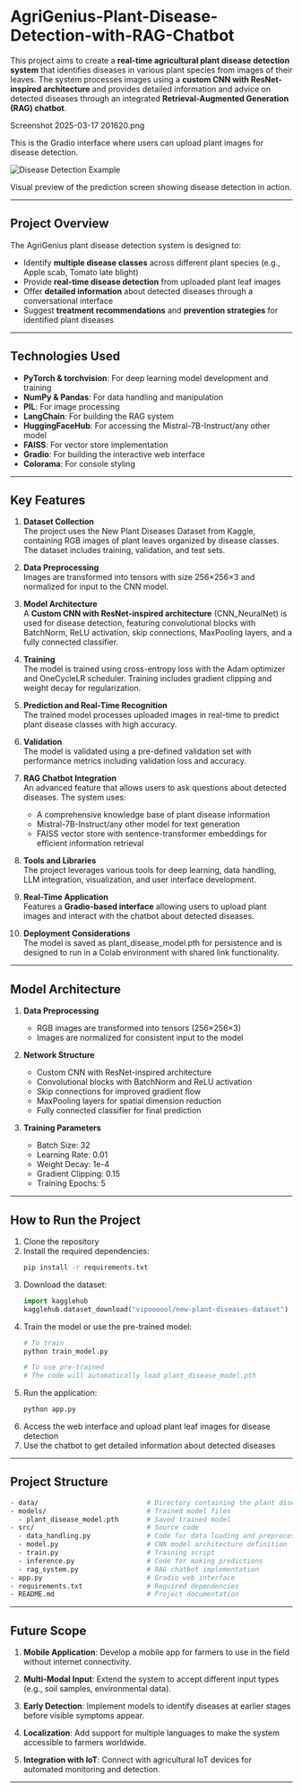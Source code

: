 # AgriGenius-Plant-Disease-Detection-with-RAG-Chatbot

This project aims to create a **real-time agricultural plant disease detection system** that identifies diseases in various plant species from images of their leaves. The system processes images using a **custom CNN with ResNet-inspired architecture** and provides detailed information and advice on detected diseases through an integrated **Retrieval-Augmented Generation (RAG) chatbot**.

Screenshot 2025-03-17 201620.png

This is the Gradio interface where users can upload plant images for disease detection.

![Disease Detection Example](/api/placeholder/800/400)

Visual preview of the prediction screen showing disease detection in action.

---

## **Project Overview**

The AgriGenius plant disease detection system is designed to:

- Identify **multiple disease classes** across different plant species (e.g., Apple scab, Tomato late blight)
- Provide **real-time disease detection** from uploaded plant leaf images
- Offer **detailed information** about detected diseases through a conversational interface
- Suggest **treatment recommendations** and **prevention strategies** for identified plant diseases

---

## **Technologies Used**

- **PyTorch & torchvision**: For deep learning model development and training
- **NumPy & Pandas**: For data handling and manipulation
- **PIL**: For image processing
- **LangChain**: For building the RAG system
- **HuggingFaceHub**: For accessing the Mistral-7B-Instruct/any other model
- **FAISS**: For vector store implementation
- **Gradio**: For building the interactive web interface
- **Colorama**: For console styling

---

## **Key Features**

1. **Dataset Collection**  
   The project uses the New Plant Diseases Dataset from Kaggle, containing RGB images of plant leaves organized by disease classes. The dataset includes training, validation, and test sets.

2. **Data Preprocessing**  
   Images are transformed into tensors with size 256×256×3 and normalized for input to the CNN model.

3. **Model Architecture**  
   A **Custom CNN with ResNet-inspired architecture** (CNN_NeuralNet) is used for disease detection, featuring convolutional blocks with BatchNorm, ReLU activation, skip connections, MaxPooling layers, and a fully connected classifier.

4. **Training**  
   The model is trained using cross-entropy loss with the Adam optimizer and OneCycleLR scheduler. Training includes gradient clipping and weight decay for regularization.

5. **Prediction and Real-Time Recognition**  
   The trained model processes uploaded images in real-time to predict plant disease classes with high accuracy.

6. **Validation**  
   The model is validated using a pre-defined validation set with performance metrics including validation loss and accuracy.

7. **RAG Chatbot Integration**  
   An advanced feature that allows users to ask questions about detected diseases. The system uses:
   - A comprehensive knowledge base of plant disease information
   - Mistral-7B-Instruct/any other model for text generation
   - FAISS vector store with sentence-transformer embeddings for efficient information retrieval

8. **Tools and Libraries**  
   The project leverages various tools for deep learning, data handling, LLM integration, visualization, and user interface development.

9. **Real-Time Application**  
   Features a **Gradio-based interface** allowing users to upload plant images and interact with the chatbot about detected diseases.

10. **Deployment Considerations**  
    The model is saved as plant_disease_model.pth for persistence and is designed to run in a Colab environment with shared link functionality.

---

## **Model Architecture**

1. **Data Preprocessing**  
   - RGB images are transformed into tensors (256×256×3)
   - Images are normalized for consistent input to the model
  
2. **Network Structure**  
   - Custom CNN with ResNet-inspired architecture
   - Convolutional blocks with BatchNorm and ReLU activation
   - Skip connections for improved gradient flow
   - MaxPooling layers for spatial dimension reduction
   - Fully connected classifier for final prediction

3. **Training Parameters**
   - Batch Size: 32
   - Learning Rate: 0.01
   - Weight Decay: 1e-4
   - Gradient Clipping: 0.15
   - Training Epochs: 5

---

## **How to Run the Project**

1. Clone the repository
2. Install the required dependencies:  
   ```bash
   pip install -r requirements.txt
   ```
3. Download the dataset:
   ```python
   import kagglehub
   kagglehub.dataset_download("vipoooool/new-plant-diseases-dataset")
   ```
4. Train the model or use the pre-trained model:
   ```python
   # To train
   python train_model.py
   
   # To use pre-trained
   # The code will automatically load plant_disease_model.pth
   ```
5. Run the application:
   ```bash
   python app.py
   ```
6. Access the web interface and upload plant leaf images for disease detection
7. Use the chatbot to get detailed information about detected diseases

---

## **Project Structure**
```bash
- data/                           # Directory containing the plant disease dataset
- models/                         # Trained model files
  - plant_disease_model.pth       # Saved trained model
- src/                            # Source code
  - data_handling.py              # Code for data loading and preprocessing
  - model.py                      # CNN model architecture definition
  - train.py                      # Training script
  - inference.py                  # Code for making predictions
  - rag_system.py                 # RAG chatbot implementation
- app.py                          # Gradio web interface
- requirements.txt                # Required dependencies
- README.md                       # Project documentation
```
---

## **Future Scope**

1. **Mobile Application**: Develop a mobile app for farmers to use in the field without internet connectivity.
   
2. **Multi-Modal Input**: Extend the system to accept different input types (e.g., soil samples, environmental data).
   
3. **Early Detection**: Implement models to identify diseases at earlier stages before visible symptoms appear.
   
4. **Localization**: Add support for multiple languages to make the system accessible to farmers worldwide.
   
5. **Integration with IoT**: Connect with agricultural IoT devices for automated monitoring and detection.

---
